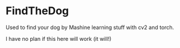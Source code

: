 # FindTheDog
Used to find your dog by Mashine learning stuff with cv2 and torch. 

I have no plan if this here will work (it will!)

